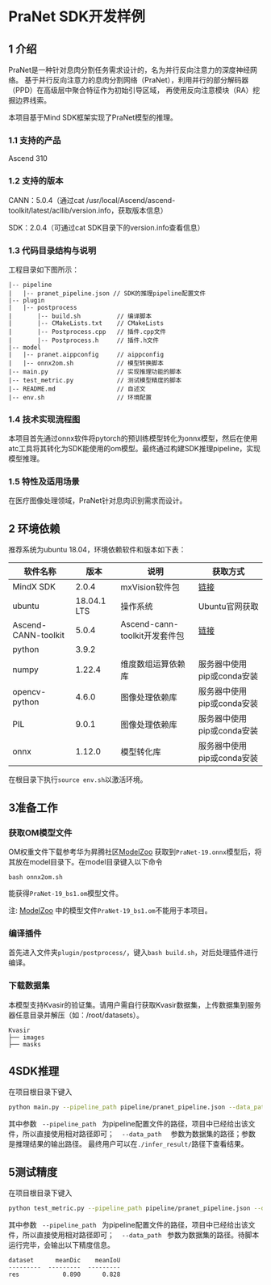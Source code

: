 # PraNet SDK开发样例

## 1 介绍

PraNet是一种针对息肉分割任务需求设计的，名为并行反向注意力的深度神经网络。
基于并行反向注意力的息肉分割网络（PraNet），利用并行的部分解码器（PPD）在高级层中聚合特征作为初始引导区域，
再使用反向注意模块（RA）挖掘边界线索。

本项目基于Mind SDK框架实现了PraNet模型的推理。

### 1.1 支持的产品

Ascend 310

### 1.2 支持的版本

CANN：5.0.4（通过cat /usr/local/Ascend/ascend-toolkit/latest/acllib/version.info，获取版本信息）

SDK：2.0.4（可通过cat SDK目录下的version.info查看信息）

### 1.3 代码目录结构与说明

工程目录如下图所示：

```
|-- pipeline
|   |-- pranet_pipeline.json // SDK的推理pipeline配置文件
|-- plugin
|   |-- postprocess
|       |-- build.sh          // 编译脚本
|       |-- CMakeLists.txt    // CMakeLists
|       |-- Postprocess.cpp   // 插件.cpp文件
|       |-- Postprocess.h     // 插件.h文件
|-- model
|   |-- pranet.aippconfig     // aippconfig
|   |-- onnx2om.sh            // 模型转换脚本
|-- main.py                   // 实现推理功能的脚本
|-- test_metric.py            // 测试模型精度的脚本
|-- README.md                 // 自述文
|-- env.sh                    // 环境配置
```

### 1.4 技术实现流程图

本项目首先通过onnx软件将pytorch的预训练模型转化为onnx模型，然后在使用atc工具将其转化为SDK能使用的om模型。最终通过构建SDK推理pipeline，实现模型推理。

### 1.5 特性及适用场景

在医疗图像处理领域，PraNet针对息肉识别需求而设计。

## 2 环境依赖

推荐系统为ubuntu 18.04，环境依赖软件和版本如下表：

| 软件名称            | 版本        | 说明                          | 获取方式                                                     |
| ------------------- | ----------- | ----------------------------- | ------------------------------------------------------------ |
| MindX SDK           | 2.0.4       | mxVision软件包                | [链接](https://gitee.com/link?target=https%3A%2F%2Fwww.hiascend.com%2Fsoftware%2FMindx-sdk) |
| ubuntu              | 18.04.1 LTS | 操作系统                      | Ubuntu官网获取                                               |
| Ascend-CANN-toolkit | 5.0.4       | Ascend-cann-toolkit开发套件包 | [链接](https://gitee.com/link?target=https%3A%2F%2Fwww.hiascend.com%2Fsoftware%2Fcann%2Fcommercial) |
| python              | 3.9.2       |                               |                                                              |
| numpy               | 1.22.4      | 维度数组运算依赖库            | 服务器中使用pip或conda安装                                   |
| opencv-python       | 4.6.0       | 图像处理依赖库                | 服务器中使用pip或conda安装                                   |
| PIL       | 9.0.1       | 图像处理依赖库                | 服务器中使用pip或conda安装                                   |
| onnx         |    1.12.0    | 模型转化库                | 服务器中使用pip或conda安装                                   |

在根目录下执行```source env.sh```以激活环境。

## 3准备工作

### 获取OM模型文件

OM权重文件下载参考华为昇腾社区[ModelZoo](https://www.hiascend.com/zh/software/modelzoo/models/detail/1/e08e0552334ec81d8e632fafbb22a9f0)
获取到```PraNet-19.onnx```模型后，将其放在model目录下。在model目录键入以下命令

```
bash onnx2om.sh
```

能获得```PraNet-19_bs1.om```模型文件。

注: [ModelZoo](https://www.hiascend.com/zh/software/modelzoo/models/detail/1/e08e0552334ec81d8e632fafbb22a9f0)
中的模型文件```PraNet-19_bs1.om```不能用于本项目。

### 编译插件

首先进入文件夹```plugin/postprocess/```，键入```bash build.sh```，对后处理插件进行编译。

### 下载数据集

本模型支持Kvasir的验证集。请用户需自行获取Kvasir数据集，上传数据集到服务器任意目录并解压（如：/root/datasets）。

```
Kvasir
├── images
├── masks
```

## 4SDK推理

在项目根目录下键入

```bash
python main.py --pipeline_path pipeline/pranet_pipeline.json --data_path /path/to/images
```

其中参数` ` ` --pipeline_path ` ` `为pipeline配置文件的路径，项目中已经给出该文件，所以直接使用相对路径即可；
` ` ` --data_path ` `  `参数为数据集的路径；参数是推理结果的输出路径。
最终用户可以在```./infer_result/```路径下查看结果。

## 5测试精度

在项目根目录下键入

```bash
python test_metric.py --pipeline_path pipeline/pranet_pipeline.json --data_path /path/to/Kvasir
```

其中参数` ` ` --pipeline_path ` ` `为pipeline配置文件的路径，项目中已经给出该文件，所以直接使用相对路径即可；
` ` ` --data_path ` ` `参数为数据集的路径。待脚本运行完毕，会输出以下精度信息。

```
dataset      meanDic    meanIoU
---------  ---------  ---------
res            0.890      0.828
```
